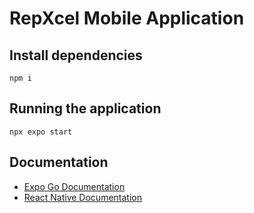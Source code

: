 # RepXcel Mobile Application
## Install dependencies
`npm i`

## Running the application
`npx expo start`

## Documentation
- [Expo Go Documentation](https://expo.dev/client)
- [React Native Documentation](https://reactnative.dev/docs/getting-started)
